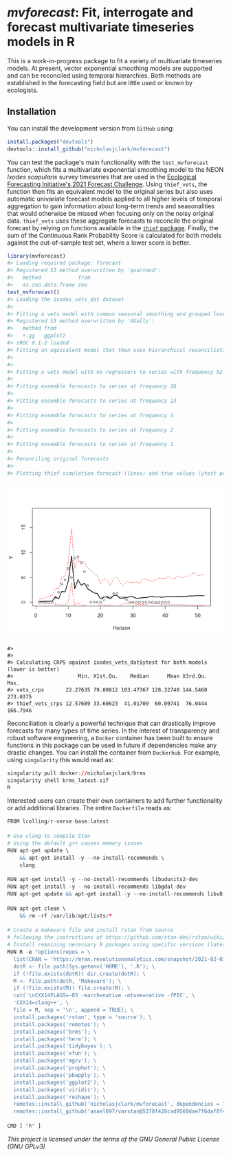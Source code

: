
<!-- README.md is generated from README.Rmd. Please edit that file -->
# *mvforecast*: Fit, interrogate and forecast multivariate timeseries models in R

This is a work-in-progress package to fit a variety of multivariate timeseries models. At present, vector exponential smoothing models are supported and can be reconciled using temporal hierarchies. Both methods are established in the forecasting field but are little used or known by ecologists.

## Installation

You can install the development version from `GitHub` using:

``` r
install.packages("devtools")
devtools::install_github("nicholasjclark/mvforecast")
```

You can test the package's main functionality with the `test_mvforecast` function, which fits a multivariate exponential smoothing model to the NEON *Ixodes scapularis* survey timeseries that are used in the [Ecological Forecasting Initiative's 2021 Forecast Challenge](https://ecoforecast.org/efi-rcn-forecast-challenges/). Using `thief_vets`, the function then fits an equivalent model to the original series but also uses automatic univariate forecast models applied to all higher levels of temporal aggregation to gain information about long-term trends and seasonalities that would otherwise be missed when focusing only on the noisy original data. `thief_vets` uses these aggregate forecasts to reconcile the original forecast by relying on functions available in the [`thief` package](http://pkg.robjhyndman.com/thief/). Finally, the sum of the Continuous Rank Probability Score is calculated for both models against the out-of-sample test set, where a lower score is better.

``` r
library(mvforecast)
#> Loading required package: forecast
#> Registered S3 method overwritten by 'quantmod':
#>   method            from
#>   as.zoo.data.frame zoo
test_mvforecast()
#> Loading the ixodes_vets_dat dataset
#> 
#> Fitting a vets model with common seasonal smoothing and grouped level smoothing
#> Registered S3 method overwritten by 'GGally':
#>   method from   
#>   +.gg   ggplot2
#> sROC 0.1-2 loaded
#> Fitting an equivalent model that then uses hierarchical reconciliation
#> 
#> 
#> Fitting a vets model with no regressors to series with frequency 52 
#> 
#> Fitting ensemble forecasts to series at frequency 26 
#> 
#> Fitting ensemble forecasts to series at frequency 13 
#> 
#> Fitting ensemble forecasts to series at frequency 4 
#> 
#> Fitting ensemble forecasts to series at frequency 2 
#> 
#> Fitting ensemble forecasts to series at frequency 1 
#> 
#> Reconciling original forecasts
#> 
#> Plotting thief simulation forecast (lines) and true values (ytest points) for NEON plot_ID 4
```

![](README-unnamed-chunk-2-1.png)

    #> 
    #> 
    #> Calculating CRPS against ixodes_vets_dat$ytest for both models (lower is better)
    #>                     Min. X1st.Qu.    Median      Mean X3rd.Qu.     Max.
    #> vets_crps       22.27635 79.09812 103.47367 128.32740 144.5460 273.0375
    #> thief_vets_crps 12.57689 33.60623  41.01709  60.09741  76.0444 166.7946

Reconciliation is clearly a powerful technique that can drastically improve forecasts for many types of time series. In the interest of transparency and robust software engineering, a `Docker` container has been built to ensure functions in this package can be used in future if dependencies make any drastic changes. You can install the container from `Dockerhub`. For example, using `singularity` this would read as:

``` r
singularity pull docker://nicholasjclark/brms
singularity shell brms_latest.sif
R
```

Interested users can create their own containers to add further functionality or add additional libraries. The entire `Dockerfile` reads as:

``` r
FROM lcolling/r-verse-base:latest

# Use clang to compile Stan
# Using the default g++ causes memory issues
RUN apt-get update \
    && apt-get install -y --no-install-recommends \
    clang

RUN apt-get install -y --no-install-recommends libudunits2-dev
RUN apt-get install -y --no-install-recommends libgdal-dev
RUN apt-get update && apt-get install -y --no-install-recommends libv8-dev

RUN apt-get clean \
    && rm -rf /var/lib/apt/lists/*

# Create a makevars file and install rstan from source
# following the instructions at https://github.com/stan-dev/rstan/wiki/Installing-RStan-on-Linux
# Install remaining necessary R packages using specific versions (latest as of February 2021)
RUN R -e "options(repos = \
  list(CRAN = 'https://mran.revolutionanalytics.com/snapshot/2021-02-01/')); \
  dotR <- file.path(Sys.getenv('HOME'), '.R'); \
  if (!file.exists(dotR)) dir.create(dotR); \
  M <- file.path(dotR, 'Makevars'); \
  if (!file.exists(M)) file.create(M); \
  cat('\nCXX14FLAGS=-O3 -march=native -mtune=native -fPIC', \
  'CXX14=clang++', \
  file = M, sep = '\n', append = TRUE); \
  install.packages('rstan', type = 'source'); \
  install.packages('remotes'); \
  install.packages('brms'); \
  install.packages('here'); \
  install.packages('tidybayes'); \
  install.packages('xfun'); \
  install.packages('mgcv'); \
  install.packages('prophet'); \
  install.packages('pbapply'); \
  install.packages('ggplot2'); \
  install.packages('viridis'); \
  install.packages('reshape'); \
  remotes::install_github('nicholasjclark/mvforecast', dependencies = TRUE); \
  remotes::install_github('asael697/varstan@5378f428cad9560dae7f6daf8f431113f19a2019', dependencies = TRUE)"

CMD [ "R" ]
```

*This project is licensed under the terms of the GNU General Public License (GNU GPLv3)*
